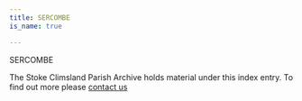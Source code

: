 ```yaml
---
title: SERCOMBE
is_name: true

---
```


SERCOMBE


The Stoke Climsland Parish Archive holds material under this index entry. To find out more please [contact us](/contact/)
